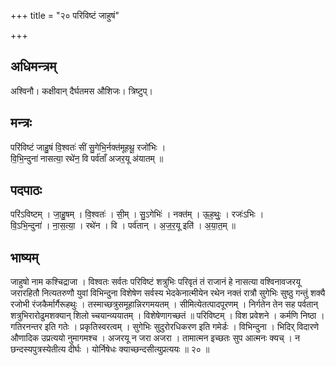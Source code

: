 +++
title = "२० परिविष्टं जाहुषं"

+++
## अधिमन्त्रम्
अश्विनौ। कक्षीवान् दैर्घतमस औशिजः। त्रिष्टुप्।

## मन्त्रः
परि॑विष्टं जाहु॒षं वि॒श्वतः॑ सीं सु॒गेभि॒र्नक्त॑मूहथू॒ रजो॑भिः ।  
वि॒भि॒न्दुना॑ नासत्या॒ रथे॑न॒ वि पर्व॑ताँ अजर॒यू अ॑यातम् ॥

## पदपाठः
परि॑ऽविष्टम् । जा॒हु॒षम् । वि॒श्वतः॑ । सी॒म् । सु॒ऽगेभिः॑ । नक्त॑म् । ऊ॒ह॒थुः॒ । रजः॑ऽभिः ।  
वि॒ऽभि॒न्दुना॑ । ना॒स॒त्या॒ । रथे॑न । वि । पर्व॑तान् । अ॒ज॒र॒यू इति॑ । अ॒या॒त॒म् ॥

## भाष्यम्
जाहुषो नाम कश्चिद्राजा । विश्वतः सर्वतः परिविष्टं शत्रुभिः परिवृतं तं राजानं हे नासत्या वश्विनावजरयू जरारहितौ नित्यतरुणौ युवां विभिन्दुना विशेषेण सर्वस्य भेदकेनात्मीयेन रथेन नक्तं रात्रौ सुगेभिः सुष्ठु गन्तुं शक्यै रजोभी रंजकैर्मार्गैरूहथुः । तस्माच्छत्रुसमूहान्निरगमयतम् । सीमित्येतत्पादपूरणम् । निर्गतेन तेन सह पर्वतान् शत्रुभिरारोढुमशक्यान् शिलो च्चयान्व्ययातम् । विशेषेणागच्छतं ॥ परिविष्टम् । विश प्रवेशने । कर्मणि निष्ठा । गतिरनन्तर इति गतेः । प्रकृतिस्वरत्वम् । सुगेभिः सुदुरोरधिकरण इति गमेर्डः । विभिन्दुना । भिदिर् विदारणे औणादिक उप्रत्ययो नुमागमश्च । अजरयू न जरा अजरा । तामात्मन इच्छतः सुप आत्मनः क्यच् । न छन्दस्यपुत्रस्येतीत्य दीर्घः । योर्निषेधः क्याच्छन्दसीत्युप्रत्ययः ॥ २० ॥